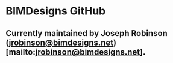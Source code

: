 # BIMDesigns GitHub

## Currently maintained by Joseph Robinson (jrobinson@bimdesigns.net)[mailto:jrobinson@bimdesigns.net].
